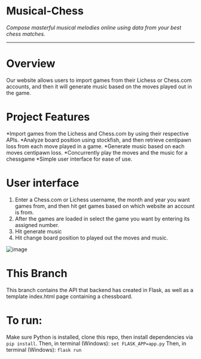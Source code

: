 # Musical-Chess
*Compose masterful musical melodies online using data from your best chess matches.*

---------------

# Overview
Our website allows users to import games from their Lichess or Chess.com accounts, and then it will generate music based on the moves played out in the game. 

# Project Features
*Import games from the Lichess and Chess.com by using their respective APIs.
*Analyze board position using stockfish, and then retrieve centipawn loss from each move played in a game.
*Generate music based on each moves centipawn loss.
*Concurrently play the moves and the music for a chessgame
*Simple user interface for ease of use.

# User interface
1) Enter a Chess.com or Lichess username, the month and year you want games from, and then hit get games based on which website an account is from. 
2) After the games are loaded in select the game you want by entering its assigned number.
3) Hit generate music
4) Hit change board position to played out the moves and music.

![image](https://user-images.githubusercontent.com/73033177/117071234-70d5f580-acf4-11eb-8028-b9d8208060fa.png)

# This Branch

This branch contains the API that backend has created in Flask, as well as a template index.html page containing a chessboard.

# To run: 

Make sure Python is installed, clone this repo, then install dependencies via `pip install`. 
Then, in terminal (Windows): `set FLASK_APP=app.py`
Then, in terminal (Windows): `flask run`
